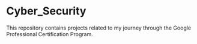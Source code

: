 # Cyber_Security
This repository contains projects related to my journey through the Google Professional Certification Program.

